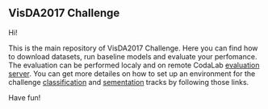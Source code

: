 ## VisDA2017 Challenge

Hi!

This is the main repository of VisDA2017 Challenge. Here you can find how to download datasets, run baseline models and evaluate your perfomance. The evaluation can be performed localy and on remote CodaLab [evaluation server](). You can get more detailes on how to set up an environment for the challenge [classification]() and [sementation]() tracks by following those links. 

Have fun!